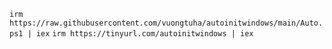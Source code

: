 ```irm https://raw.githubusercontent.com/vuongtuha/autoinitwindows/main/Auto.ps1 | iex```
```irm https://tinyurl.com/autoinitwindows | iex```
